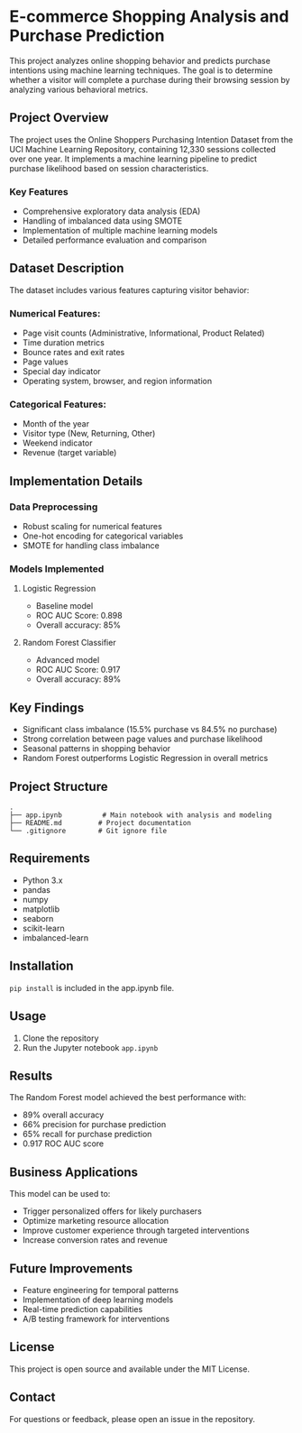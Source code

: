 # E-commerce Shopping Analysis and Purchase Prediction

This project analyzes online shopping behavior and predicts purchase intentions using machine learning techniques. The goal is to determine whether a visitor will complete a purchase during their browsing session by analyzing various behavioral metrics.

## Project Overview

The project uses the Online Shoppers Purchasing Intention Dataset from the UCI Machine Learning Repository, containing 12,330 sessions collected over one year. It implements a machine learning pipeline to predict purchase likelihood based on session characteristics.

### Key Features
- Comprehensive exploratory data analysis (EDA)
- Handling of imbalanced data using SMOTE
- Implementation of multiple machine learning models
- Detailed performance evaluation and comparison

## Dataset Description

The dataset includes various features capturing visitor behavior:

### Numerical Features:
- Page visit counts (Administrative, Informational, Product Related)
- Time duration metrics
- Bounce rates and exit rates
- Page values
- Special day indicator
- Operating system, browser, and region information

### Categorical Features:
- Month of the year
- Visitor type (New, Returning, Other)
- Weekend indicator
- Revenue (target variable)

## Implementation Details

### Data Preprocessing
- Robust scaling for numerical features
- One-hot encoding for categorical variables
- SMOTE for handling class imbalance

### Models Implemented
1. Logistic Regression
   - Baseline model
   - ROC AUC Score: 0.898
   - Overall accuracy: 85%

2. Random Forest Classifier
   - Advanced model
   - ROC AUC Score: 0.917
   - Overall accuracy: 89%

## Key Findings

- Significant class imbalance (15.5% purchase vs 84.5% no purchase)
- Strong correlation between page values and purchase likelihood
- Seasonal patterns in shopping behavior
- Random Forest outperforms Logistic Regression in overall metrics

## Project Structure

```
.
├── app.ipynb          # Main notebook with analysis and modeling
├── README.md         # Project documentation
└── .gitignore        # Git ignore file
```

## Requirements

- Python 3.x
- pandas
- numpy
- matplotlib
- seaborn
- scikit-learn
- imbalanced-learn

## Installation

`pip install` is included in the app.ipynb file.

## Usage

1. Clone the repository
2. Run the Jupyter notebook `app.ipynb`

## Results

The Random Forest model achieved the best performance with:
- 89% overall accuracy
- 66% precision for purchase prediction
- 65% recall for purchase prediction
- 0.917 ROC AUC score

## Business Applications

This model can be used to:
- Trigger personalized offers for likely purchasers
- Optimize marketing resource allocation
- Improve customer experience through targeted interventions
- Increase conversion rates and revenue

## Future Improvements

- Feature engineering for temporal patterns
- Implementation of deep learning models
- Real-time prediction capabilities
- A/B testing framework for interventions

## License

This project is open source and available under the MIT License.

## Contact

For questions or feedback, please open an issue in the repository. 